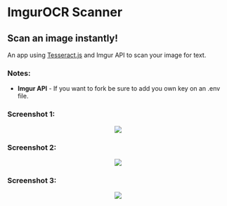 # ImgurOCR Scanner

## Scan an image instantly!
An app using [Tesseract.js](https://tesseract.projectnaptha.com/) and Imgur API to scan your image for text.

### Notes:
- **Imgur API** - If you want to fork be sure to add you own key on an .env file.

### Screenshot 1:
<p align="center"> <img src="https://i.imgur.com/ThPjhrE.png"> </p>

### Screenshot 2:
<p align="center"> <img src="https://i.imgur.com/rbx1PPm.png"> </p>

### Screenshot 3:
<p align="center"> <img src="https://i.imgur.com/qRcFQ1k.png"> </p>